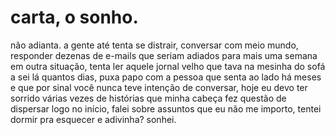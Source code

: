 # carta, o sonho.

não adianta. a gente até tenta se distrair, conversar com meio mundo, responder dezenas de e-mails que seriam adiados para mais uma semana em outra situação, tenta ler aquele jornal velho que tava na mesinha do sofá a sei lá quantos dias, puxa papo com a pessoa que senta ao lado há meses e que por sinal você nunca teve intenção de conversar, hoje eu devo ter sorrido várias vezes de histórias que minha cabeça fez questão de dispersar logo no início, falei sobre assuntos que eu não me importo, tentei dormir pra esquecer e adivinha? sonhei.

